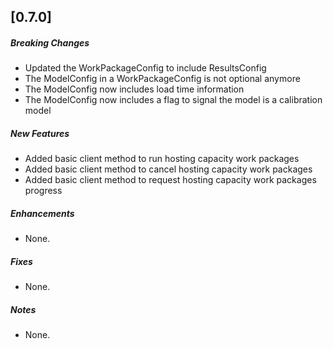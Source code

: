 ## [0.7.0]

##### Breaking Changes

* Updated the WorkPackageConfig to include ResultsConfig
* The ModelConfig in a WorkPackageConfig is not optional anymore
* The ModelConfig now includes load time information
* The ModelConfig now includes a flag to signal the model is a calibration model

##### New Features

* Added basic client method to run hosting capacity work packages
* Added basic client method to cancel hosting capacity work packages
* Added basic client method to request hosting capacity work packages progress

##### Enhancements

* None.

##### Fixes

* None.

##### Notes

* None.
